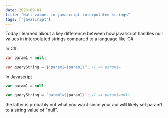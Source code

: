 ```yaml
---
date: 2023-09-01
title: "Null values in javascript interpolated strings"
tags: ["javascript"]
---
```



Today I learned about a key difference between how javascript handles null values in interpolated strings compared to a language like C#

In C#:
``` csharp
var param1 = null;

var queryString = $"param1={param1}"; // => param1=
```

In Javascript
``` javascript
var param1 = null;

var queryString = `param1=${param1}`; // => param1=null
```

the latter is probably not what you want since your api will likely set param1 to a string value of "null".
